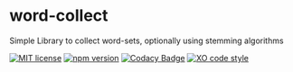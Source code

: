 # word-collect
Simple Library to collect word-sets, optionally using stemming algorithms

[![MIT license](http://img.shields.io/badge/license-MIT-brightgreen.svg)](http://opensource.org/licenses/MIT)
[![npm version](http://img.shields.io/npm/v/REPO.svg?style=flat)](https://npmjs.org/package/words-collect "View this project on npm")
[![Codacy Badge](https://api.codacy.com/project/badge/Grade/9baa6478b87a45f6bc73b5c8ac63edd6)](https://www.codacy.com/manual/h9h/word-collect?utm_source=github.com&amp;utm_medium=referral&amp;utm_content=h9h/word-collect&amp;utm_campaign=Badge_Grade)
[![XO code style](https://img.shields.io/badge/code_style-XO-5ed9c7.svg)](https://github.com/xojs/xo)

